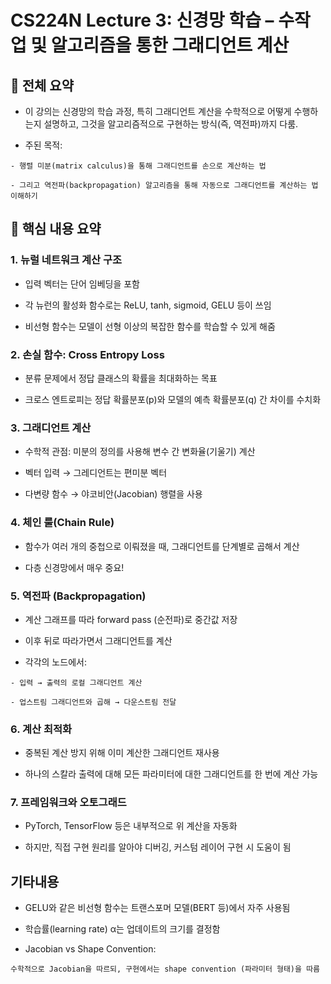 # CS224N Lecture 3: 신경망 학습 – 수작업 및 알고리즘을 통한 그래디언트 계산
## 📌 전체 요약
- 이 강의는 신경망의 학습 과정, 특히 그래디언트 계산을 수학적으로 어떻게 수행하는지 설명하고, 그것을 알고리즘적으로 구현하는 방식(즉, 역전파)까지 다룸.

- 주된 목적:
~~~
- 행렬 미분(matrix calculus)을 통해 그래디언트를 손으로 계산하는 법

- 그리고 역전파(backpropagation) 알고리즘을 통해 자동으로 그래디언트를 계산하는 법 이해하기
~~~
## 🧠 핵심 내용 요약
### 1. 뉴럴 네트워크 계산 구조
- 입력 벡터는 단어 임베딩을 포함

- 각 뉴런의 활성화 함수로는 ReLU, tanh, sigmoid, GELU 등이 쓰임

- 비선형 함수는 모델이 선형 이상의 복잡한 함수를 학습할 수 있게 해줌

### 2. 손실 함수: Cross Entropy Loss
- 분류 문제에서 정답 클래스의 확률을 최대화하는 목표

- 크로스 엔트로피는 정답 확률분포(p)와 모델의 예측 확률분포(q) 간 차이를 수치화

### 3. 그래디언트 계산
- 수학적 관점: 미분의 정의를 사용해 변수 간 변화율(기울기) 계산

- 벡터 입력 → 그레디언트는 편미분 벡터

- 다변량 함수 → 야코비안(Jacobian) 행렬을 사용

### 4. 체인 룰(Chain Rule)
- 함수가 여러 개의 중첩으로 이뤄졌을 때, 그래디언트를 단계별로 곱해서 계산

- 다층 신경망에서 매우 중요!

### 5. 역전파 (Backpropagation)
- 계산 그래프를 따라 forward pass (순전파)로 중간값 저장

- 이후 뒤로 따라가면서 그래디언트를 계산

- 각각의 노드에서:
~~~
- 입력 → 출력의 로컬 그래디언트 계산

- 업스트림 그래디언트와 곱해 → 다운스트림 전달
~~~
### 6. 계산 최적화
- 중복된 계산 방지 위해 이미 계산한 그래디언트 재사용

- 하나의 스칼라 출력에 대해 모든 파라미터에 대한 그래디언트를 한 번에 계산 가능

### 7. 프레임워크와 오토그래드
- PyTorch, TensorFlow 등은 내부적으로 위 계산을 자동화

- 하지만, 직접 구현 원리를 알아야 디버깅, 커스텀 레이어 구현 시 도움이 됨

## 기타내용
- GELU와 같은 비선형 함수는 트랜스포머 모델(BERT 등)에서 자주 사용됨

- 학습률(learning rate) α는 업데이트의 크기를 결정함

- Jacobian vs Shape Convention:
~~~
수학적으로 Jacobian을 따르되, 구현에서는 shape convention (파라미터 형태)을 따름
~~~

